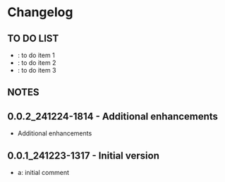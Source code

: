 # Changelog

## TO DO LIST
- : to do item 1
- : to do item 2
- : to do item 3

## NOTES

## 0.0.2_241224-1814 - Additional enhancements
-  Additional enhancements

## 0.0.1_241223-1317 - Initial version
- a: initial comment
